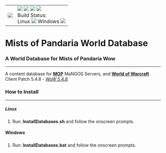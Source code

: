 <table border=0 cellpadding=0 cellspacing=0 valign='top'><tr>
<td><a href='https://www.getmangos.eu' target='getmangos.eu'><img src='https://www.getmangos.eu/!assets_mangos/logo.png' border=0></a></td>
<td valign='top'>
<a href='https://www.getmangos.eu/forums/' target='getmangos.forum'><img src='/icons/FORUM.gif' border=0></a>
<a href='https://www.getmangos.eu/wiki' target='getmangos.wiki'><img src='/icons/WIKI.gif' border=0></a>
<a href='https://www.getmangos.eu/github-activity/' target='getmangos.activity'><img src='/icons/ACTIVITY.gif' border=0></a>
<a href='https://www.getmangos.eu/bug-tracker/mangos-three/' target='getmangos.tracker'><img src='/icons/TRACKER.gif' border=0></a>
<br />Build Status: <br/>Linux 
<a href='https://travis-ci.org/mangosfour/server/builds' target='MangosFour'><img src='https://travis-ci.org/mangosfour/server.png' border=0></a>
 Windows 
<a href='https://ci.appveyor.com/project/MaNGOS/server-wtbhv/history' target='MangosFour'><img src='https://ci.appveyor.com/api/projects/status/github/mangosfour/server?branch=master&svg=true' border=0></a>
</td></tr></table>

Mists of Pandaria World Database
===

### A World Database for Mists of Pandaria Wow
----
A content database for [**MOP**][10] MaNGOS Servers, and [**World of Warcraft**][50] Client Patch
5.4.8 - [_WoW 5.4.8_][51].

### How to Install
---------------
##### Linux

1. Run: **InstallDatabases.sh** and follow the onscreen prompts.

##### Windows

1. Run: **InstallDatabases.bat** and follow the onscreen prompts.


[10]: https://github.com/mangosFour/server "mangosFour"

[50]: http://blizzard.com/games/wow/ "World of Warcraft"
[51]: http://www.wowpedia.org/Patch_5.4.8 "WoW 5.4.8"
